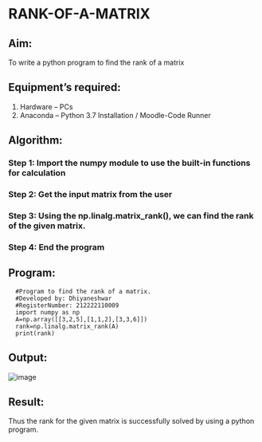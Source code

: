 # RANK-OF-A-MATRIX
## Aim:
To write a python program to find the rank of a matrix
## Equipment’s required:
1. 	Hardware – PCs
2. 	Anaconda – Python 3.7 Installation / Moodle-Code Runner
## Algorithm:
### Step 1: Import the numpy module to use the built-in functions for calculation
### Step 2: Get the input matrix from the user
### Step 3: Using the np.linalg.matrix_rank(), we can find the rank of the given matrix.
### Step 4: End the program
## Program:
      #Program to find the rank of a matrix.
      #Developed by: Dhiyaneshwar
      #RegisterNumber: 212222110009
      import numpy as np
      A=np.array([[3,2,5],[1,1,2],[3,3,6]])
      rank=np.linalg.matrix_rank(A)
      print(rank)

## Output:
![image](https://github.com/Dhiyanesh24/RANK-OF-A-MATRIX/assets/118362288/d49a2c1d-cfba-4a01-b31c-9fa655966dab)

## Result:
Thus the rank for the given matrix is successfully solved by  using a python program.

